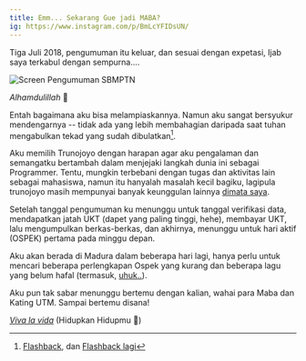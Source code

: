 ```yaml
---
title: Emm... Sekarang Gue jadi MABA?
ig: https://www.instagram.com/p/BmLcYFIDsUN/
---
```


Tiga Juli 2018, pengumuman itu keluar, dan sesuai dengan expetasi, Ijab saya terkabul dengan sempurna....

![Screen Pengumuman SBMPTN]({{site.img}}Lulus-SBM-Cropped.png)

*Alhamdulillah* 🤲

Entah bagaimana aku bisa melampiaskannya. Namun aku sangat bersyukur mendengarnya -- tidak ada yang lebih membahagian daripada saat tuhan mengabulkan tekad yang sudah dibulatkan[^1].

Aku memilih Trunojoyo dengan harapan agar aku pengalaman dan semangatku bertambah dalam menjejaki langkah dunia ini sebagai Programmer. Tentu, mungkin terbebani dengan tugas dan aktivitas lain sebagai mahasiswa, namun itu hanyalah masalah kecil bagiku, lagipula trunojoyo masih mempunyai banyak keunggulan lainnya [dimata saya](mengapa-pilih-madura.html).

Setelah tanggal pengumuman ku menunggu untuk tanggal verifikasi data, mendapatkan jatah UKT (dapet yang paling tinggi, hehe), membayar UKT, lalu mengumpulkan berkas-berkas, dan akhirnya, menunggu untuk hari aktif (OSPEK) pertama pada minggu depan.

Aku akan berada di Madura dalam beberapa hari lagi, hanya perlu untuk mencari beberapa perlengkapan Ospek yang kurang dan beberapa lagu yang belum hafal (termasuk, [uhuk..](https://www.youtube.com/watch?v=s9NoBV_7yVI)).

Aku pun tak sabar menunggu bertemu dengan kalian, wahai para Maba dan Kating UTM. Sampai bertemu disana!

*[Viva la vida](https://www.youtube.com/watch?v=dvgZkm1xWPE)* (Hidupkan Hidupmu 🌹)

[^1]: [Flashback](mengapa-pilih-madura.html), dan [Flashback lagi](https://willandgottaloveideas.wordpress.com/2017/06/15/12-mental-katastropik/)